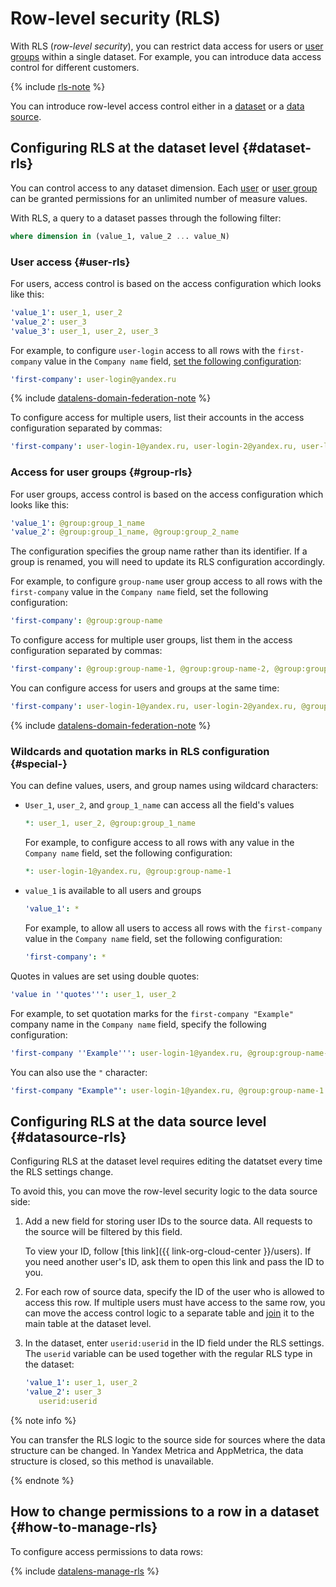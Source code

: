 # Row-level security (RLS)

With RLS (_row-level security_), you can restrict data access for users or [user groups](../../organization/concepts/groups.md) within a single dataset. For example, you can introduce data access control for different customers.

{% include [rls-note](../../_includes/datalens/datalens-rls-note.md) %}

You can introduce row-level access control either in a [dataset](#dataset-rls) or a [data source](#datasource-rls).

## Configuring RLS at the dataset level {#dataset-rls}

You can control access to any dataset dimension. Each [user](#user-rls) or [user group](#group-rls) can be granted permissions for an unlimited number of measure values.

With RLS, a query to a dataset passes through the following filter:

```sql
where dimension in (value_1, value_2 ... value_N)
```

### User access {#user-rls}

For users, access control is based on the access configuration which looks like this:

```yaml
'value_1': user_1, user_2
'value_2': user_3
'value_3': user_1, user_2, user_3
```

For example, to configure `user-login` access to all rows with the `first-company` value in the `Company name` field, [set the following configuration](#how-to-manage-rls):



```yaml
'first-company': user-login@yandex.ru
```

{% include [datalens-domain-federation-note](../../_includes/datalens/datalens-domain-federation-note.md) %}


To configure access for multiple users, list their accounts in the access configuration separated by commas:



```yaml
'first-company': user-login-1@yandex.ru, user-login-2@yandex.ru, user-login-3@yandex.ru
```


### Access for user groups {#group-rls}


For user groups, access control is based on the access configuration which looks like this:

```yaml
'value_1': @group:group_1_name
'value_2': @group:group_1_name, @group:group_2_name
```

The configuration specifies the group name rather than its identifier. If a group is renamed, you will need to update its RLS configuration accordingly.

For example, to configure `group-name` user group access to all rows with the `first-company` value in the `Company name` field, set the following configuration:

```yaml
'first-company': @group:group-name
```



To configure access for multiple user groups, list them in the access configuration separated by commas:


```yaml
'first-company': @group:group-name-1, @group:group-name-2, @group:group-name-3
```



You can configure access for users and groups at the same time:


```yaml
'first-company': user-login-1@yandex.ru, user-login-2@yandex.ru, @group:group-name-1, @group:group-name-2
```

{% include [datalens-domain-federation-note](../../_includes/datalens/datalens-domain-federation-note.md) %}



### Wildcards and quotation marks in RLS configuration {#special-}

You can define values, users, and group names using wildcard characters:

* `User_1`, `user_2`, and `group_1_name` can access all the field's values

  ```yaml
  *: user_1, user_2, @group:group_1_name
  ```

  For example, to configure access to all rows with any value in the `Company name` field, set the following configuration:


  ```yaml
  *: user-login-1@yandex.ru, @group:group-name-1
  ```


* `value_1` is available to all users and groups

  ```yaml
  'value_1': *
  ```

  For example, to allow all users to access all rows with the `first-company` value in the `Company name` field, set the following configuration:

  ```yaml
  'first-company': *
  ```

Quotes in values are set using double quotes:

```yaml
'value in ''quotes''': user_1, user_2
```

For example, to set quotation marks for the `first-company "Example"` company name in the `Company name` field, specify the following configuration:


```yaml
'first-company ''Example''': user-login-1@yandex.ru, @group:group-name-1
```


You can also use the `"` character:


```yaml
'first-company "Example"': user-login-1@yandex.ru, @group:group-name-1
```


## Configuring RLS at the data source level {#datasource-rls}

Configuring RLS at the dataset level requires editing the datatset every time the RLS settings change.

To avoid this, you can move the row-level security logic to the data source side:

1. Add a new field for storing user IDs to the source data. All requests to the source will be filtered by this field.

   
   To view your ID, follow [this link]({{ link-org-cloud-center }}/users). If you need another user's ID, ask them to open this link and pass the ID to you.


1. For each row of source data, specify the ID of the user who is allowed to access this row. If multiple users must have access to the same row, you can move the access control logic to a separate table and [join](../dataset/settings.md#multi-table) it to the main table at the dataset level.

1. In the dataset, enter `userid:userid` in the ID field under the RLS settings. The `userid` variable can be used together with the regular RLS type in the dataset:

   ```yaml
   'value_1': user_1, user_2
   'value_2': user_3
      userid:userid
   ```

{% note info %}

You can transfer the RLS logic to the source side for sources where the data structure can be changed. In Yandex Metrica and AppMetrica, the data structure is closed, so this method is unavailable.

{% endnote %}

## How to change permissions to a row in a dataset {#how-to-manage-rls}

To configure access permissions to data rows:

{% include [datalens-manage-rls](../../_includes/datalens/operations/datalens-manage-rls.md) %}
